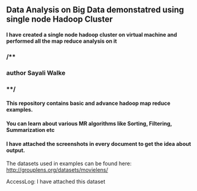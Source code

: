 ## Data Analysis on Big Data demonstatred using single node Hadoop Cluster 
#### I have created a single node hadoop cluster on virtual machine and performed all the map reduce analysis on it

### /**

### author Sayali Walke

### **/


#### This repository contains basic and advance hadoop map reduce examples.
#### You can learn about various MR algorithms like Sorting, Filtering, Summarization etc

#### I have attached the screenshots in every document to get the idea about output.

The datasets used in examples can be found here:
http://grouplens.org/datasets/movielens/

AccessLog:
I have attached this dataset

